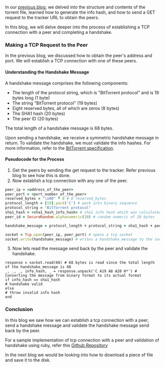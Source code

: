 In our [previous blog](/lets_implement_bittorrent_from_scratch_part_1), we delved into the structure and contents of the torrent file, learned how to generate the info hash, and how to send a GET request to the tracker URL to obtain the peers.

In this blog, we will delve deeper into the process of establishing a TCP connection with a peer and completing a handshake.

### Making a TCP Request to the Peer

In the previous blog, we discussed how to obtain the peer's address and port. We will establish a TCP connection with one of these peers.

#### Understanding the Handshake Message

A handshake message comprises the following components:

- The length of the protocol string, which is "BitTorrent protocol" and is 19 bytes long (1 byte)
- The string "BitTorrent protocol" (19 bytes)
- Eight reserved bytes, all of which are zeros (8 bytes)
- The SHA1 hash (20 bytes)
- The peer ID (20 bytes)

The total length of a handshake message is 68 bytes.

Upon sending a handshake, we receive a symmetric handshake message in return. To validate the handshake, we must validate the info hashes. For more information, refer to the [BitTorrent specification](https://www.bittorrent.org/beps/bep_0003.html#peer-protocol).

#### Pseudocode for the Process

1. Get the peers by sending the get request to the tracker. Refer previous blog to see how this is done.
2. Now establish a tcp connection with any one of the peer.
```ruby
peer_ip = <address_of_the_peer>
peer_port = <port_number_of_the_peer>
reserved_bytes = "\x00" * 8 # 8 reserved_bytes
protocol_length = [19].pack('C') # pack into binary sequence
protocol_string = "BitTorrent protocol"
sha1_hash = <sha1_hash_info_hash> # sha1 info hash which was calculated in the previous blog
peer_id = SecureRandom.alphanumeric(20) # random numeric of 20 bytes

handshake_message = protocol_length + protocol_string + sha1_hash + peer_id

socket = Tcp.open(peer_ip, peer_port) # opens a tcp socket
socket.write(handshake_message) # writes a handshake_message to the socket
```
3. Now lets read the message send back by the peer and validate the handshake.
```
response = socket.read(68) # 68 bytes is read since the total length of the handshake_message is 68
_, _, _, info_hash, _ = response.unpack('C A19 A8 A20 H*') # Converting the message from binary format to its actual format
if info_hash == sha1_hash
# handshake valid
else
# throw invalid info hash
end
```

### Conclusion

In this blog we saw how we can establish a tcp connection with a peer, send a handshake message and validate the handshake message send back by the peer.

For a sample implementation of tcp connection with a peer and validation of handshake using ruby, refer this [Github Repository](https://github.com/abhirampai/codecrafters-bittorrent-ruby/blob/master/app/tcp_connection.rb#L57C5-L69C8)

In the next blog we would be looking into how to download a piece of file and save it to the disk.
